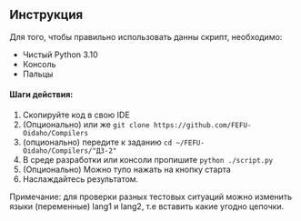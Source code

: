 ## Инструкция
Для того, чтобы правильно использовать данны скрипт, необходимо:
- Чистый Python 3.10
- Консоль
- Пальцы

#### Шаги действия:
1. Скопируйте код в свою IDE
2. (Опционально) или же ```git clone https://github.com/FEFU-Oidaho/Compilers```
3. (опционально) передите к заданию ```cd ~/FEFU-Oidaho/Compilers/"ДЗ-2"```
4. В среде разработки или консоли пропишите ``` python ./script.py ```
5. (Опционально) Можно тупо нажать на кнопку старта
6. Наслаждайтесь результатом.

Примечание: для проверки разных тестовых ситуаций можно изменить языки (переменные) lang1 и lang2, т.е вставить какие угодно цепочки.